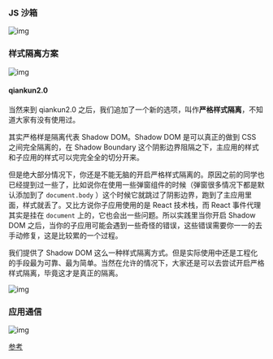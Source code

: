 ### JS 沙箱

![img](https://p1-jj.byteimg.com/tos-cn-i-t2oaga2asx/gold-user-assets/2020/7/7/17326a9ab874b122~tplv-t2oaga2asx-zoom-in-crop-mark:1512:0:0:0.awebp)

### 样式隔离方案

![img](https://p1-jj.byteimg.com/tos-cn-i-t2oaga2asx/gold-user-assets/2020/7/7/17326a9ad800f668~tplv-t2oaga2asx-zoom-in-crop-mark:1512:0:0:0.awebp)

#### qiankun2.0

当然来到 qiankun2.0 之后，我们追加了一个新的选项，叫作**严格样式隔离**，不知道大家有没有使用过。

其实严格样是隔离代表 Shadow DOM。Shadow DOM 是可以真正的做到 CSS 之间完全隔离的，在 Shadow Boundary 这个阴影边界阻隔之下，主应用的样式和子应用的样式可以完完全全的切分开来。

但是绝大部分情况下，你还是不能无脑的开启严格样式隔离的。原因之前的同学也已经提到过一些了，比如说你在使用一些弹窗组件的时候（弹窗很多情况下都是默认添加到了 `document.body` ）这个时候它就跳过了阴影边界，跑到了主应用里面，样式就丢了。又比方说你子应用使用的是 React 技术栈，而 React 事件代理其实是挂在 `document` 上的，它也会出一些问题。所以实践里当你开启 Shadow DOM 之后，当你的子应用可能会遇到一些奇怪的错误，这些错误需要你一一的去手动修复，这是比较累的一个过程。

我们提供了 Shadow DOM 这么一种样式隔离方式。但是实际使用中还是工程化的手段最为可靠、最为简单。当然在允许的情况下，大家还是可以去尝试开启严格样式隔离，毕竟这才是真正的隔离。

![img](https://p1-jj.byteimg.com/tos-cn-i-t2oaga2asx/gold-user-assets/2020/7/7/17326a9ade277fd7~tplv-t2oaga2asx-zoom-in-crop-mark:1512:0:0:0.awebp)

### 应用通信


![img](https://p1-jj.byteimg.com/tos-cn-i-t2oaga2asx/gold-user-assets/2020/7/7/17326a9b01c8ca95~tplv-t2oaga2asx-zoom-in-crop-mark:1512:0:0:0.awebp)



[参考](https://juejin.cn/post/6846687602439897101#heading-21)

